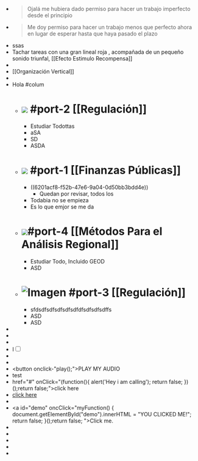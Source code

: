 - > Ojalá me hubiera dado permiso para hacer un trabajo imperfecto desde el principio
- > Me doy permiso para hacer un trabajo menos que perfecto ahora en lugar de esperar hasta que haya pasado el plazo
- ssas
- Tachar tareas con una gran lineal roja , acompañada de un pequeño sonido triunfal, [[Efecto Estimulo Recompensa]]
-
- [[Organización Vertical]]
-
- Hola #colum
	- # ![](https://mir-s3-cdn-cf.behance.net/project_modules/disp/72e2f123594107.56327cc07f147.gif) #port-2  [[Regulación]]
		- Estudiar Todottas
		- aSA
		- SD
		- ASDA
	- # ![](https://m.media-amazon.com/images/I/91OGvkgkEbL._AC_SL1500_.jpg) #port-1  [[Finanzas Públicas]]
		- ((6201acf8-f52b-47e6-9a04-0d50bb3bdd4e))
			- Quedan  por revisar, todos los
		- Todabia no se empieza
		- Es lo que emjor se me da
	- # ![](https://c.tenor.com/F44JQ019qQoAAAAC/homer-economics.gif)#port-4 [[Métodos Para el Análisis Regional]]
		- Estudiar Todo, Incluido GEOD
		- ASD
	- # ![Imagen](https://quenoticias.com/wp-content/uploads/2021/06/Dolares-Pixabay-V-K.jpg) #port-3  [[Regulación]]
		- sfdsdfsdfsdfsdfsdfdfsdfsdfsdffs
		- ASD
		- ASD
-
-
- <audio src="C:/Users/Diego/Music/Nuuevo r/y2meta.com - Es un secreto - Plan B __ Letra (192 kbps).mp3" ></audio>
- <body>
      I<input type="checkbox" id="cena" onchange="myfunction(this)" />
      <label for="cena"></label>
      <script>
         var audio = new Audio('C:/Users/Diego/Music/Nuuevo r/y2meta.com - Es un secreto - Plan B __ Letra (192 kbps).mp3');
         audio.oncanplay = function() {
         if (document.getElementById("cena").checked) this.play()
         }
         function myfunction(el) {    
           if (el.checked) {
             audio.load();
           } else {
             audio.pause(); //pause audio
           }
         }
  </script>
  </body>
-
-
- <button onclick-"play();">PLAY MY AUDIO</button>
- <html> <a id="test" onclick="alert('test')"> test </a> ​ </html>
- href="#" onClick="(function(){
      alert('Hey i am calling');
      return false;
  })();return false;">click here
- <html> <a href="#" onClick="(function(){
      alert('Hey i am calling');
      return false;
  })();return false;">click here</a> </html>
-
- <a id="demo" oncClick="myFunction() {
    document.getElementById("demo").innerHTML = "YOU CLICKED ME!";
  return false;
  }();return false;
  ">Click me.</a>
-
-
-
-
-